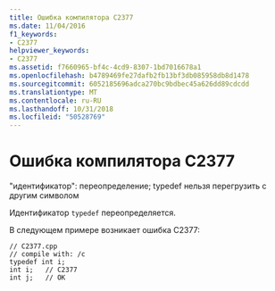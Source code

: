 ```yaml
---
title: Ошибка компилятора C2377
ms.date: 11/04/2016
f1_keywords:
- C2377
helpviewer_keywords:
- C2377
ms.assetid: f7660965-bf4c-4cd9-8307-1bd7016678a1
ms.openlocfilehash: b4789469fe27dafb2fb13bf3db085958db8d1478
ms.sourcegitcommit: 6052185696adca270bc9bdbec45a626dd89cdcdd
ms.translationtype: MT
ms.contentlocale: ru-RU
ms.lasthandoff: 10/31/2018
ms.locfileid: "50528769"
---
```

# <a name="compiler-error-c2377"></a>Ошибка компилятора C2377

"идентификатор": переопределение; typedef нельзя перегрузить с другим символом

Идентификатор `typedef` переопределяется.

В следующем примере возникает ошибка C2377:

```
// C2377.cpp
// compile with: /c
typedef int i;
int i;   // C2377
int j;   // OK
```